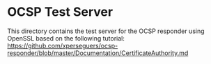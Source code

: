 # OCSP Test Server

This directory contains the test server for the OCSP responder using OpenSSL based on the following tutorial:
https://github.com/xperseguers/ocsp-responder/blob/master/Documentation/CertificateAuthority.md
